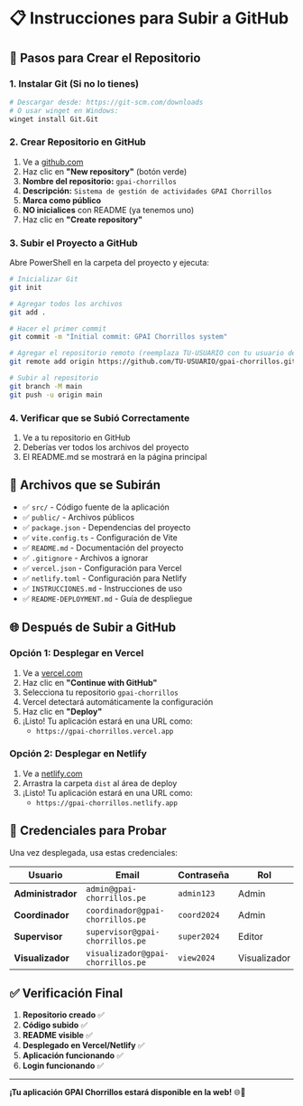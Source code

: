 # 📋 Instrucciones para Subir a GitHub

## 🚀 Pasos para Crear el Repositorio

### 1. **Instalar Git** (Si no lo tienes)
```bash
# Descargar desde: https://git-scm.com/downloads
# O usar winget en Windows:
winget install Git.Git
```

### 2. **Crear Repositorio en GitHub**
1. Ve a [github.com](https://github.com)
2. Haz clic en **"New repository"** (botón verde)
3. **Nombre del repositorio:** `gpai-chorrillos`
4. **Descripción:** `Sistema de gestión de actividades GPAI Chorrillos`
5. **Marca como público**
6. **NO inicialices** con README (ya tenemos uno)
7. Haz clic en **"Create repository"**

### 3. **Subir el Proyecto a GitHub**

Abre PowerShell en la carpeta del proyecto y ejecuta:

```bash
# Inicializar Git
git init

# Agregar todos los archivos
git add .

# Hacer el primer commit
git commit -m "Initial commit: GPAI Chorrillos system"

# Agregar el repositorio remoto (reemplaza TU-USUARIO con tu usuario de GitHub)
git remote add origin https://github.com/TU-USUARIO/gpai-chorrillos.git

# Subir al repositorio
git branch -M main
git push -u origin main
```

### 4. **Verificar que se Subió Correctamente**
1. Ve a tu repositorio en GitHub
2. Deberías ver todos los archivos del proyecto
3. El README.md se mostrará en la página principal

## 📁 Archivos que se Subirán

- ✅ `src/` - Código fuente de la aplicación
- ✅ `public/` - Archivos públicos
- ✅ `package.json` - Dependencias del proyecto
- ✅ `vite.config.ts` - Configuración de Vite
- ✅ `README.md` - Documentación del proyecto
- ✅ `.gitignore` - Archivos a ignorar
- ✅ `vercel.json` - Configuración para Vercel
- ✅ `netlify.toml` - Configuración para Netlify
- ✅ `INSTRUCCIONES.md` - Instrucciones de uso
- ✅ `README-DEPLOYMENT.md` - Guía de despliegue

## 🌐 Después de Subir a GitHub

### Opción 1: Desplegar en Vercel
1. Ve a [vercel.com](https://vercel.com)
2. Haz clic en **"Continue with GitHub"**
3. Selecciona tu repositorio `gpai-chorrillos`
4. Vercel detectará automáticamente la configuración
5. Haz clic en **"Deploy"**
6. ¡Listo! Tu aplicación estará en una URL como:
   - `https://gpai-chorrillos.vercel.app`

### Opción 2: Desplegar en Netlify
1. Ve a [netlify.com](https://netlify.com)
2. Arrastra la carpeta `dist` al área de deploy
3. ¡Listo! Tu aplicación estará en una URL como:
   - `https://gpai-chorrillos.netlify.app`

## 🔐 Credenciales para Probar

Una vez desplegada, usa estas credenciales:

| Usuario | Email | Contraseña | Rol |
|---------|-------|------------|-----|
| **Administrador** | `admin@gpai-chorrillos.pe` | `admin123` | Admin |
| **Coordinador** | `coordinador@gpai-chorrillos.pe` | `coord2024` | Admin |
| **Supervisor** | `supervisor@gpai-chorrillos.pe` | `super2024` | Editor |
| **Visualizador** | `visualizador@gpai-chorrillos.pe` | `view2024` | Visualizador |

## ✅ Verificación Final

1. **Repositorio creado** ✅
2. **Código subido** ✅
3. **README visible** ✅
4. **Desplegado en Vercel/Netlify** ✅
5. **Aplicación funcionando** ✅
6. **Login funcionando** ✅

---

**¡Tu aplicación GPAI Chorrillos estará disponible en la web!** 🌐🎉 